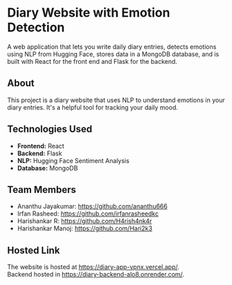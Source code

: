 # Diary Website with Emotion Detection

A web application that lets you write daily diary entries, detects emotions using NLP from Hugging Face, stores data in a MongoDB database, and is built with React for the front end and Flask for the backend.

## About
This project is a diary website that uses NLP to understand emotions in your diary entries. It's a helpful tool for tracking your daily mood.

## Technologies Used
- **Frontend:** React
- **Backend:** Flask
- **NLP:** Hugging Face Sentiment Analysis
- **Database:** MongoDB

## Team Members
- Ananthu Jayakumar: https://github.com/ananthu666
- Irfan Rasheed: https://github.com/irfanrasheedkc
- Harishankar R: https://github.com/H4rish4nk4r
- Harishankar Manoj: https://github.com/Hari2k3

## Hosted Link
The website is hosted at https://diary-app-vpnx.vercel.app/. </br>
Backend hosted in https://diary-backend-alo8.onrender.com/.
